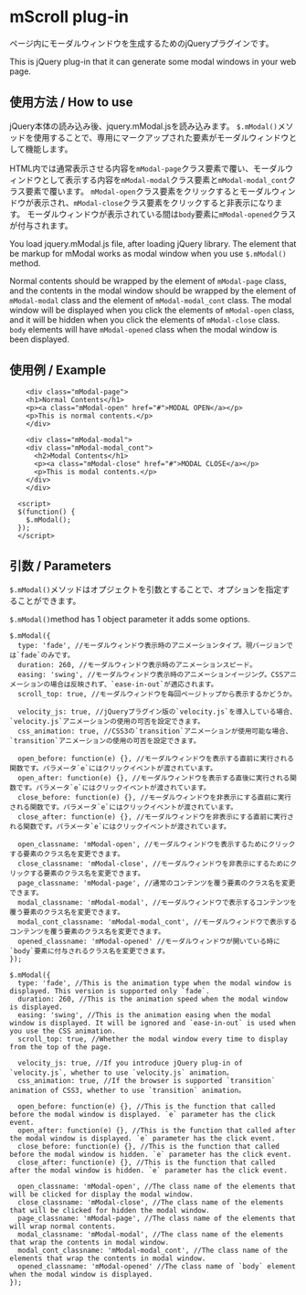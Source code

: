 # mScroll plug-in
ページ内にモーダルウィンドウを生成するためのjQueryプラグインです。

This is jQuery plug-in that it can generate some modal windows in your web page.

## 使用方法 / How to use
jQuery本体の読み込み後、jquery.mModal.jsを読み込みます。
`$.mModal()`メソッドを使用することで、専用にマークアップされた要素がモーダルウィンドウとして機能します。

HTML内では通常表示させる内容を`mModal-page`クラス要素で覆い、モーダルウィンドウとして表示する内容を`mModal-modal`クラス要素と`mModal-modal_cont`クラス要素で覆います。
`mModal-open`クラス要素をクリックするとモーダルウィンドウが表示され、`mModal-close`クラス要素をクリックすると非表示になります。
モーダルウィンドウが表示されている間は`body`要素に`mModal-opened`クラスが付与されます。


You load jquery.mModal.js file, after loading jQuery library.
The element that be markup for mModal works as modal window when you use `$.mModal()` method.

Normal contents should be wrapped by the element of `mModal-page` class, and the contents in the modal window should be wrapped by the element of `mModal-modal` class and the element of `mModal-modal_cont` class.
The modal window will be displayed when you click the elements of `mModal-open` class, and it will be hidden when you click the elements of `mModal-close` class.
`body` elements will have `mModal-opened` class when the modal window is been displayed.


## 使用例 / Example

```
	<div class="mModal-page">
    <h1>Normal Contents</h1>
    <p><a class="mModal-open" href="#">MODAL OPEN</a></p>
    <p>This is normal contents.</p>
	</div>

	<div class="mModal-modal">
    <div class="mModal-modal_cont">
      <h2>Modal Contents</h1>
      <p><a class="mModal-close" href="#">MODAL CLOSE</a></p>
      <p>This is modal contents.</p>
    </div>
	</div>

  <script>
  $(function() {
    $.mModal();
  });
  </script>
```


## 引数 / Parameters
`$.mModal()`メソッドはオプジェクトを引数とすることで、オプションを指定することができます。


`$.mModal()`method has 1 object parameter it adds some options.


```
$.mModal({
  type: 'fade', //モーダルウィンドウ表示時のアニメーションタイプ。現バージョンでは`fade`のみです。
  duration: 260, //モーダルウィンドウ表示時のアニメーションスピード。
  easing: 'swing', //モーダルウィンドウ表示時のアニメーションイージング。CSSアニメーションの場合は反映されず、`ease-in-out`が適応されます。
  scroll_top: true, //モーダルウィンドウを毎回ページトップから表示するかどうか。

  velocity_js: true, //jQueryプラグイン版の`velocity.js`を導入している場合、`velocity.js`アニメーションの使用の可否を設定できます。
  css_animation: true, //CSS3の`transition`アニメーションが使用可能な場合、`transition`アニメーションの使用の可否を設定できます。

  open_before: function(e) {}, //モーダルウィンドウを表示する直前に実行される関数です。パラメータ`e`にはクリックイベントが渡されています。
  open_after: function(e) {}, //モーダルウィンドウを表示する直後に実行される関数です。パラメータ`e`にはクリックイベントが渡されています。
  close_before: function(e) {}, //モーダルウィンドウを非表示にする直前に実行される関数です。パラメータ`e`にはクリックイベントが渡されています。
  close_after: function(e) {}, //モーダルウィンドウを非表示にする直前に実行される関数です。パラメータ`e`にはクリックイベントが渡されています。

  open_classname: 'mModal-open', //モーダルウィンドウを表示するためにクリックする要素のクラス名を変更できます。
  close_classname: 'mModal-close', //モーダルウィンドウを非表示にするためにクリックする要素のクラス名を変更できます。
  page_classname: 'mModal-page', //通常のコンテンツを覆う要素のクラス名を変更できます。
  modal_classname: 'mModal-modal', //モーダルウィンドウで表示するコンテンツを覆う要素のクラス名を変更できます。
  modal_cont_classname: 'mModal-modal_cont', //モーダルウィンドウで表示するコンテンツを覆う要素のクラス名を変更できます。
  opened_classname: 'mModal-opened' //モーダルウィンドウが開いている時に`body`要素に付与されるクラス名を変更できます。
});
```


```
$.mModal({
  type: 'fade', //This is the animation type when the modal window is displayed. This version is supported only `fade`.
  duration: 260, //This is the animation speed when the modal window is displayed.
  easing: 'swing', //This is the animation easing when the modal window is displayed. It will be ignored and `ease-in-out` is used when you use the CSS animation.
  scroll_top: true, //Whether the modal window every time to display from the top of the page.

  velocity_js: true, //If you introduce jQuery plug-in of `velocity.js`, whether to use `velocity.js` animation。
  css_animation: true, //If the browser is supported `transition` animation of CSS3, whether to use `transition` animation。

  open_before: function(e) {}, //This is the function that called before the modal window is displayed. `e` parameter has the click event.
  open_after: function(e) {}, //This is the function that called after the modal window is displayed. `e` parameter has the click event.
  close_before: function(e) {}, //This is the function that called before the modal window is hidden. `e` parameter has the click event.
  close_after: function(e) {}, //This is the function that called after the modal window is hidden. `e` parameter has the click event.

  open_classname: 'mModal-open', //The class name of the elements that will be clicked for display the modal window.
  close_classname: 'mModal-close', //The class name of the elements that will be clicked for hidden the modal window.
  page_classname: 'mModal-page', //The class name of the elements that will wrap normal contents.
  modal_classname: 'mModal-modal', //The class name of the elements that wrap the contents in modal window.
  modal_cont_classname: 'mModal-modal_cont', //The class name of the elements that wrap the contents in modal window.
  opened_classname: 'mModal-opened' //The class name of `body` element when the modal window is displayed.
});
```
